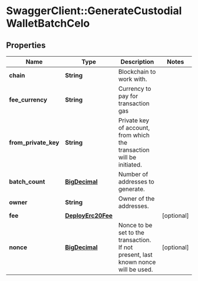 # SwaggerClient::GenerateCustodialWalletBatchCelo

## Properties
Name | Type | Description | Notes
------------ | ------------- | ------------- | -------------
**chain** | **String** | Blockchain to work with. | 
**fee_currency** | **String** | Currency to pay for transaction gas | 
**from_private_key** | **String** | Private key of account, from which the transaction will be initiated. | 
**batch_count** | [**BigDecimal**](BigDecimal.md) | Number of addresses to generate. | 
**owner** | **String** | Owner of the addresses. | 
**fee** | [**DeployErc20Fee**](DeployErc20Fee.md) |  | [optional] 
**nonce** | [**BigDecimal**](BigDecimal.md) | Nonce to be set to the transaction. If not present, last known nonce will be used. | [optional] 

